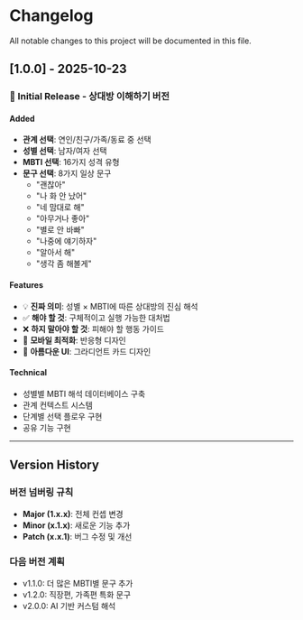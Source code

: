 # Changelog

All notable changes to this project will be documented in this file.

## [1.0.0] - 2025-10-23

### 🎉 Initial Release - 상대방 이해하기 버전

#### Added
- **관계 선택**: 연인/친구/가족/동료 중 선택
- **성별 선택**: 남자/여자 선택
- **MBTI 선택**: 16가지 성격 유형
- **문구 선택**: 8가지 일상 문구
  - "괜찮아"
  - "나 화 안 났어"
  - "네 맘대로 해"
  - "아무거나 좋아"
  - "별로 안 바빠"
  - "나중에 얘기하자"
  - "알아서 해"
  - "생각 좀 해볼게"

#### Features
- 💡 **진짜 의미**: 성별 × MBTI에 따른 상대방의 진심 해석
- ✅ **해야 할 것**: 구체적이고 실행 가능한 대처법
- ❌ **하지 말아야 할 것**: 피해야 할 행동 가이드
- 📱 **모바일 최적화**: 반응형 디자인
- 🎨 **아름다운 UI**: 그라디언트 카드 디자인

#### Technical
- 성별별 MBTI 해석 데이터베이스 구축
- 관계 컨텍스트 시스템
- 단계별 선택 플로우 구현
- 공유 기능 구현

---

## Version History

### 버전 넘버링 규칙
- **Major (1.x.x)**: 전체 컨셉 변경
- **Minor (x.1.x)**: 새로운 기능 추가
- **Patch (x.x.1)**: 버그 수정 및 개선

### 다음 버전 계획
- v1.1.0: 더 많은 MBTI별 문구 추가
- v1.2.0: 직장편, 가족편 특화 문구
- v2.0.0: AI 기반 커스텀 해석
